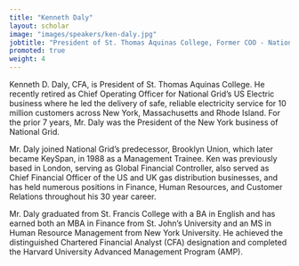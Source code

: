 ```yaml
---
title: "Kenneth Daly"
layout: scholar
image: "images/speakers/ken-daly.jpg"
jobtitle: "President of St. Thomas Aquinas College, Former COO - National Grid"
promoted: true
weight: 4
---
```


Kenneth D. Daly, CFA, is President of St. Thomas Aquinas College. He recently retired as Chief Operating Officer for National Grid’s US Electric business where he led the delivery of safe, reliable electricity service for 10 million customers across New York, Massachusetts and Rhode Island. For the prior 7 years, Mr. Daly was the President of the New York business of National Grid.

Mr. Daly joined National Grid’s predecessor, Brooklyn Union, which later became KeySpan, in 1988 as a Management Trainee. Ken was previously based in London, serving as Global Financial Controller, also served as Chief Financial Officer of the US and UK gas distribution businesses, and has held numerous positions in Finance, Human Resources, and Customer Relations throughout his 30 year career.

Mr. Daly graduated from St. Francis College with a BA in English and has earned both an MBA in Finance from St. John’s University and an MS in Human Resource Management from New York University. He achieved the distinguished Chartered Financial Analyst (CFA) designation and completed the Harvard University Advanced Management Program (AMP).
